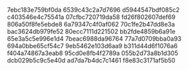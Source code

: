 7ebc183e759bf0da
6539c43c2a7d7696
d5944547bdf085c2
c403546e4c75541a
07cfbc720719da58
fd26f802607def69
806a50f8fe5ebde8
6a79347c4f0af062
70c1fe2b47dd8e3a
bac3624db979fe52
80ecc7111d221502
bb2fde4859b6a91e
65e3a5c5e996e1d4
7beac6988da96764
77a7d0709bba0a93
694a0bbe65cf54c7
9eb5462e103d6aa9
b311d44d6f1076a6
f404a74867a3eab8
95cd0e8fb4f2789a
055b2d73a8b1d305
dcb029b5c9c5e40d
ad7da7b4dc7c1461
f8e83c3171af5b50
